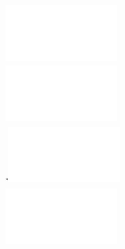 ![Array](Array.md)


![Binary Heap](Binary%Heap.md)

*![Dictionary](Dictionary.md)

![Graph](Graph.md)
